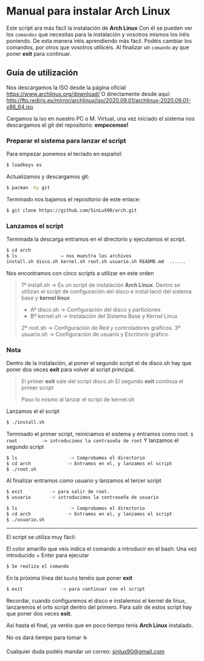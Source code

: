 # Manual para instalar Arch Linux

Este script ara más fácil la instalación de **Arch Linux**
Con él se pueden ver los `comandos` que necesitas para la instalación y vosotros mismos los iréis poniendo.
De esta manera iréis aprendiendo más fácil.
Podéis cambiar los comandos, por otros que vosotros utilicéis.
Al finalizar un `comando` ay que poner **exit** para continuar.

## Guía de utilización

Nos descargamos la ISO desde la página oficial https://www.archlinux.org/download/
O directamente desde aquí: http://ftp.rediris.es/mirror/archlinux/iso/2020.09.01/archlinux-2020.09.01-x86_64.iso

Cargamos la iso en nuestro PC o M. Virtual, una vez iniciado el sistema nos descargamos el git del repositorio:
**empecemos!**

### Preparar el sistema para lanzar el script

Para empezar ponemos el teclado en español:

```sh
$ loadkeys es
```

Actualizamos y descargamos git:

```sh
$ pacman -Sy git
```

Terminado nos bajamos el repositorio de este enlace:

```sh
$ git clone https://github.com/SinLuX90/arch.git
```

### Lanzamos el script

Terminada la descarga entramos en el directorio y ejecutamos el script.

```sh
$ cd arch
$ ls 				⇒ nos muestra los archivos
install.sh disco.sh kernel.sh root.sh usuario.sh README.md  ......
```

Nos encontramos con cinco scripts a utilizar en este orden

> 1º install.sh -> Es un script de instalación **Arch Linux**. Dentro se utilizan el script de configuración del disco e instal·lació del sistema base y **kernel linux**
>
> - Aº disco.sh -> Configuración del disco y particiones
> - Bº kernel.sh -> Instalación del Sistema Base y Kernel Linux
>
> 2º root.sh -> Configuración de Red y controladores gráficos.
> 3º usuario.sh -> Configuración de usuario y Escritorio gráfico.

### Nota

Dentro de la instalación, al poner el segundo script el de disco.sh hay que poner dos veces **exit** para volver al script principal.
> El primer **exit** sale del script disco.sh
> El segundo **exit** continua el primer script
>
> Paso lo mismo al lanzar el script de kernel.sh

Lanzamos el el script
```sh
$ ./install.sh
```
Terminado el primer script, reiniciamos el sistema y entramos como root.
`$ root         -> introducimos la contraseña de root` 
Y lanzamos el segundo script
```sh
$ ls				   -> Comprobamos el directorio
$ cd arch			  -> Entramos en el, y lanzamos el script
$ ./root.sh
```
Al finalizar entramos como usuario y lanzamos el tercer script
```sh
$ exit          -> para salir de root.
$ usuario       -> introducimos la contraseña de usuario
```

```sh
$ ls				   -> Comprobamos el directorio
$ cd arch			  -> Entramos en el, y lanzamos el script
$ ./usuario.sh
```

---

El script se utiliza muy fácil:

El color amarillo que veis indica el comando a introducir en el bash:
Una vez introducido + Enter para ejecutar

```sh
$ Se realiza el comando
```

En la próxima línea del `bash$` tenéis que poner **exit**

```sh
$ exit 			    -> para continuar con el script
```

Recordar, cuando configuremos el disco e instalemos el kernel de linux, lanzaremos el orto script dentro del primero.
Para salir de estos script hay que poner dos veces **exit**.

Así hasta el final, ya veréis que en poco tiempo tenis **Arch Linux** instalado.

No os dará tiempo para tomar :coffee:

Cualquier duda podéis mandar un correo: sinlux90@gmail.com

